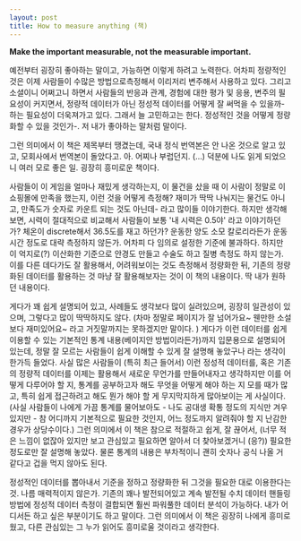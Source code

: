 ```yaml
---
layout: post
title: How to measure anything (책)
---
```


**Make the important measurable, not the measurable important.**

예전부터 굉장히 좋아하는 말이고, 가능하면 이렇게 하려고 노력한다. 어차피 정량적인 것은 이제 사람들이 수많은 방법으로측정해서 이리저리 변주해서 사용하고 있다. 그리고 소셜이니 어쩌고니 하면서 사람들의 반응과 관계, 경험에 대한 평가 및 응용, 변주의 필요성이 커지면서, 정량적 데이터가 아닌 정성적 데이터를 어떻게 잘 써먹을 수 있을까- 하는 필요성이 더욱져가고 있다. 그래서 늘 고민하고는 한다. 정성적인 것을 어떻게 정량화할 수 있을 것인가-. 저 내가 좋아하는 말처럼 말이다.

그런 의미에서 이 책은 제목부터 땡겼는데, 국내 정식 번역본은 안 나온 것으로 알고 있고, 모회사에서 번역본이 돌았다고. 아. 어찌나 부럽던지. (...) 덕분에 나도 읽게 되었으니 여러 모로 좋은 일. 굉장히 흥미로운 책이다.

사람들이 이 게임을 얼마나 재밌게 생각하는지, 이 물건을 샀을 때 이 사람이 정말로 이 쇼핑몰에 만족을 했는지, 이런 것을 어떻게 측정해? 재미가 딱딱 나눠지는 물건도 아니고, 만족도가 숫자로 카운트 되는 것도 아닌데- 라고 많이들 이야기한다. 하지만 생각해보면, 시력이 절대적으로 비교해서 사람들이 보통 '내 시력은 0.5야' 라고 이야기하던가? 체온이 discrete해서 36.5도를 재고 하던가? 운동한 양도 소모 칼로리라든가 운동 시간 정도로 대략 측정하지 않든가. 어차피 다 임의로 설정한 기준에 불과하다. 하지만 이 억지로(?) 이산화한 기준으로 안경도 만들고 수술도 하고 질병 측정도 하지 않는가. 이를 다른 데다가도 잘 활용해서, 어려워보이는 것도 측정해서 정량화한 뒤, 기존의 정량화된 데이터를 활용하는 것 마냥 잘 활용해보자는 것이 이 책의 내용이다. 딱 내가 원하던 내용이다.

게다가 꽤 쉽게 설명되어 있고, 사례들도 생각보다 많이 실려있으며, 굉장히 일관성이 있으며, 그렇다고 많이 딱딱하지도 않다. (차마 정말로 페이지가 잘 넘어가요~ 웬만한 소설보다 재미있어요~ 라고 거짓말까지는 못하겠지만 말이다. ) 게다가 이런 데이터를 쉽게 이용할 수 있는 기본적인 통계 내용(베이지안 방법이라든가)까지 입문용으로 설명되어 있는데, 정말 잘 모르는 사람들이 쉽게 이해할 수 있게 잘 설명해 놓았구나 라는 생각이 한가득 들었다. 사실 많은 사람들이 (특히 최근 들어서) 이런 정성적 데이터를, 혹은 기존의 정량적 데이터를 이제는 활용해서 새로운 무언가를 만들어내자고 생각하지만 이를 어떻게 다루어야 할 지, 통계를 공부하고자 해도 무엇을 어떻게 해야 하는 지 모를 때가 많고, 특히 쉽게 접근하려고 해도 뭔가 해야 할 게 무지막지하게 많아보이는 게 사실이다. (사실 사람들이 나에게 가끔 통계를 물어보아도 - 나도 공대생 확통 정도의 지식만 겨우 있지만 - 참 어디까지 기본적으로 필요한 것인지, 어느 정도까지 알려줘야 할 지 난감한 경우가 상당수이다.) 그런 의미에서 이 책은 참으로 적절하고 쉽게, 잘 끊어서, (너무 적은 느낌이 없잖아 있지만 보고 관심있고 필요하면 알아서 더 찾아보겠거니 (응?)) 필요한 정도로만 잘 설명해 놓았다. 물론 통계의 내용은 부차적이니 괜히 숫자나 공식 나올 거 같다고 겁을 먹지 않아도 된다.

정성적인 데이터를 뽑아내서 기준을 정하고 정량화한 뒤 그것을 필요한 대로 이용한다는 것. 나름 매력적이지 않은가. 기존의 꽤나 발전되어있고 계속 발전될 수치 데이터 핸들링 방법에 정성적 데이터 측정이 결합되면 훨씬 파워풀한 데이터 분석이 가능하다. 내가 어디서든 하고 싶은 부분이기도 하고 말이다. 그런 의미에서 이 책은 굉장히 나에게 흥미로웠고, 다른 관심있는 그 누가 읽어도 흥미로울 것이라고 생각한다.
